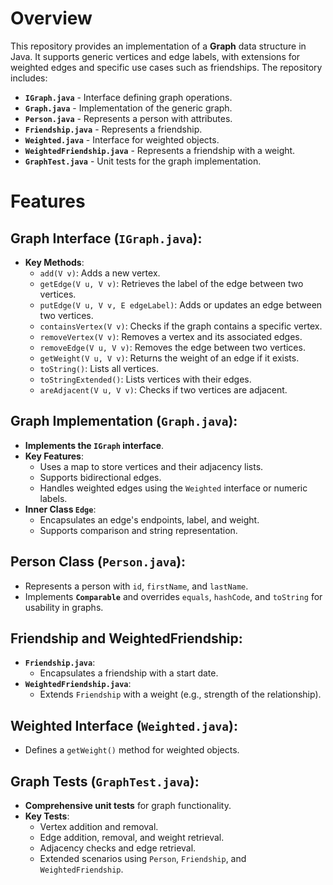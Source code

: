 # Overview
This repository provides an implementation of a **Graph** data structure in Java. It supports generic vertices and edge labels, with extensions for weighted edges and specific use cases such as friendships. The repository includes:

- **`IGraph.java`** - Interface defining graph operations.
- **`Graph.java`** - Implementation of the generic graph.
- **`Person.java`** - Represents a person with attributes.
- **`Friendship.java`** - Represents a friendship.
- **`Weighted.java`** - Interface for weighted objects.
- **`WeightedFriendship.java`** - Represents a friendship with a weight.
- **`GraphTest.java`** - Unit tests for the graph implementation.

# Features

## Graph Interface (`IGraph.java`):
- **Key Methods**:
  - `add(V v)`: Adds a new vertex.
  - `getEdge(V u, V v)`: Retrieves the label of the edge between two vertices.
  - `putEdge(V u, V v, E edgeLabel)`: Adds or updates an edge between two vertices.
  - `containsVertex(V v)`: Checks if the graph contains a specific vertex.
  - `removeVertex(V v)`: Removes a vertex and its associated edges.
  - `removeEdge(V u, V v)`: Removes the edge between two vertices.
  - `getWeight(V u, V v)`: Returns the weight of an edge if it exists.
  - `toString()`: Lists all vertices.
  - `toStringExtended()`: Lists vertices with their edges.
  - `areAdjacent(V u, V v)`: Checks if two vertices are adjacent.

## Graph Implementation (`Graph.java`):
- **Implements the `IGraph` interface**.
- **Key Features**:
  - Uses a map to store vertices and their adjacency lists.
  - Supports bidirectional edges.
  - Handles weighted edges using the `Weighted` interface or numeric labels.
- **Inner Class `Edge`**:
  - Encapsulates an edge's endpoints, label, and weight.
  - Supports comparison and string representation.

## Person Class (`Person.java`):
- Represents a person with `id`, `firstName`, and `lastName`.
- Implements **`Comparable`** and overrides `equals`, `hashCode`, and `toString` for usability in graphs.

## Friendship and WeightedFriendship:
- **`Friendship.java`**:
  - Encapsulates a friendship with a start date.
- **`WeightedFriendship.java`**:
  - Extends `Friendship` with a weight (e.g., strength of the relationship).

## Weighted Interface (`Weighted.java`):
- Defines a `getWeight()` method for weighted objects.

## Graph Tests (`GraphTest.java`):
- **Comprehensive unit tests** for graph functionality.
- **Key Tests**:
  - Vertex addition and removal.
  - Edge addition, removal, and weight retrieval.
  - Adjacency checks and edge retrieval.
  - Extended scenarios using `Person`, `Friendship`, and `WeightedFriendship`.
